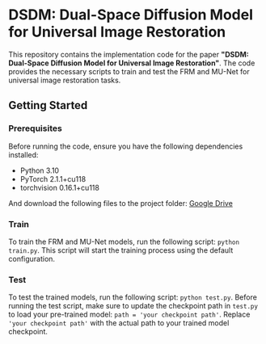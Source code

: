 # DSDM: Dual-Space Diffusion Model for Universal Image Restoration

This repository contains the implementation code for the paper **"DSDM: Dual-Space Diffusion Model for Universal Image Restoration"**. The code provides the necessary scripts to train and test the FRM and MU-Net for universal image restoration tasks.

## Getting Started

### Prerequisites

Before running the code, ensure you have the following dependencies installed:

- Python 3.10
- PyTorch 2.1.1+cu118
- torchvision 0.16.1+cu118

And download the following files to the project folder:
[Google Drive](https://drive.google.com/drive/folders/1NNTyPVoYVCGEUEr4bNwrXXay8JqYMMML)

### Train
 To train the FRM and MU-Net models, run the following script: `python train.py`. This script will start the training process using the default configuration. 

### Test
To test the trained models, run the following script: `python test.py`. Before running the test script, make sure to update the checkpoint path in `test.py` to load your pre-trained model: `path = 'your checkpoint path'`. Replace `'your checkpoint path'` with the actual path to your trained model checkpoint. 
